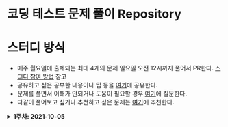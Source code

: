 # 코딩 테스트 문제 풀이 Repository

# 스터디 방식

- 매주 월요일에 출제되는 최대 4개의 문제 일요일 오전 12시까지 풀어서 PR한다. [스터디 참여 방법](https://github.com/Let-s-Happy-Study/algorithm-study/wiki/%F0%9F%91%A8%E2%80%8D%F0%9F%91%A6%E2%80%8D%F0%9F%91%A6-%EC%8A%A4%ED%84%B0%EB%94%94-%EC%B0%B8%EC%97%AC-%EB%B0%A9%EB%B2%95-%EB%B0%8F-%EA%B7%9C%EC%B9%99) 참고
- 공유하고 싶은 공부한 내용이나 팁 등을 [여기](https://github.com/Let-s-Happy-Study/algorithm-study/discussions/categories/%EA%B0%9C%EB%85%90-%EC%A0%95%EB%A6%AC-%ED%8C%81)에 공유한다.
- 문제를 풀면서 이해가 안되거나 도움이 필요할 경우 [여기](https://github.com/Let-s-Happy-Study/algorithm-study/discussions/categories/q-a)에 질문한다.
- 다같이 풀어보고 싶거나 추천하고 싶은 문제는 [여기](https://github.com/Let-s-Happy-Study/algorithm-study/discussions/categories/q-a)에 추천한다.

<details markdown="1">
<summary><strong>1주차: 2021-10-05</summary></strong>

<br/>

|                               문제번호                                |                                             문제이름                                              | 문제유형 |                난이도                 |
| :-------------------------------------------------------------------: | :-----------------------------------------------------------------------------------------------: | :------: | :-----------------------------------: |
|              [1](https://leetcode.com/problems/two-sum/)              |                         [Two Sum](https://leetcode.com/problems/two-sum/)                         |  Array   | <span style="color:green">Easy</span> |
| [121](https://leetcode.com/problems/best-time-to-buy-and-sell-stock/) | [Best Time to Buy and Sell Stock](https://leetcode.com/problems/best-time-to-buy-and-sell-stock/) |  Array   | <span style="color:green">Easy</span> |
|       [217](https://leetcode.com/problems/contains-duplicate/)        |              [Contains Duplicate](https://leetcode.com/problems/contains-duplicate/)              |  Array   | <span style="color:green">Easy</span> |
|  [238](https://leetcode.com/problems/product-of-array-except-self/)   |    [Product of Array Except Self](https://leetcode.com/problems/product-of-array-except-self/)    |  Array   | <span style="color:green">Easy</span> |

</details>
